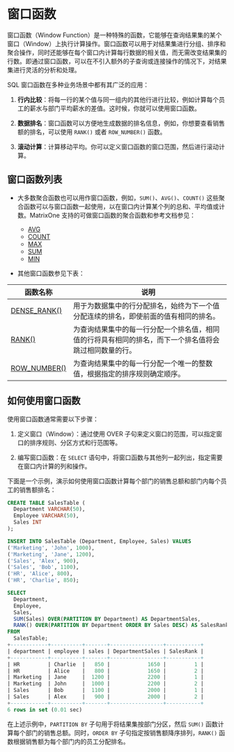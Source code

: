 # 窗口函数

窗口函数（Window Function）是一种特殊的函数，它能够在查询结果集的某个窗口（Window）上执行计算操作。窗口函数可以用于对结果集进行分组、排序和聚合操作，同时还能够在每个窗口内计算每行数据的相关值，而无需改变结果集的行数。即通过窗口函数，可以在不引入额外的子查询或连接操作的情况下，对结果集进行灵活的分析和处理。

SQL 窗口函数在多种业务场景中都有其广泛的应用：

1. **行内比较**：将每一行的某个值与同一组内的其他行进行比较，例如计算每个员工的薪水与部门平均薪水的差值。这时候，你就可以使用窗口函数。

2. **数据排名**：窗口函数可以方便地生成数据的排名信息，例如，你想要查看销售额的排名，可以使用 `RANK()` 或者 `ROW_NUMBER()` 函数。

3. **滚动计算**：计算移动平均。你可以定义窗口函数的窗口范围，然后进行滚动计算。

## 窗口函数列表

- 大多数聚合函数也可以用作窗口函数，例如，`SUM()`、`AVG()`、`COUNT()` 这些聚合函数可以与窗口函数一起使用，以在窗口内计算某个列的总和、平均值或计数。MatrixOne 支持的可做窗口函数的聚合函数和参考文档参见：

    * [AVG](../../../Reference/Functions-and-Operators/Aggregate-Functions/avg.md)
    * [COUNT](../../../Reference/Functions-and-Operators/Aggregate-Functions/count.md)
    * [MAX](../../../Reference/Functions-and-Operators/Aggregate-Functions/max.md)
    * [SUM](../../../Reference/Functions-and-Operators/Aggregate-Functions/sum.md)
    * [MIN](../../../Reference/Functions-and-Operators/Aggregate-Functions/min.md)

- 其他窗口函数参见下表：

|函数名称 | 说明|
|---|---|
|[DENSE_RANK()](../../../Reference/Functions-and-Operators/Window-Functions/dense_rank.md)|用于为数据集中的行分配排名，始终为下一个值分配连续的排名，即使前面的值有相同的排名。|
|[RANK()](../../../Reference/Functions-and-Operators/Window-Functions/rank.md)|为查询结果集中的每一行分配一个排名值，相同值的行将具有相同的排名，而下一个排名值将会跳过相同数量的行。|
|[ROW_NUMBER()](../../../Reference/Functions-and-Operators/Window-Functions/row_number.md)|为查询结果集中的每一行分配一个唯一的整数值，根据指定的排序规则确定顺序。|

## 如何使用窗口函数

使用窗口函数通常需要以下步骤：

1. 定义窗口（Window）：通过使用 OVER 子句来定义窗口的范围，可以指定窗口的排序规则、分区方式和行范围等。

2. 编写窗口函数：在 `SELECT` 语句中，将窗口函数与其他列一起列出，指定需要在窗口内计算的列和操作。

下面是一个示例，演示如何使用窗口函数计算每个部门的销售总额和部门内每个员工的销售额排名：

```sql
CREATE TABLE SalesTable (
  Department VARCHAR(50),
  Employee VARCHAR(50),
  Sales INT
);

INSERT INTO SalesTable (Department, Employee, Sales) VALUES
('Marketing', 'John', 1000),
('Marketing', 'Jane', 1200),
('Sales', 'Alex', 900),
('Sales', 'Bob', 1100),
('HR', 'Alice', 800),
('HR', 'Charlie', 850);

SELECT
  Department,
  Employee,
  Sales,
  SUM(Sales) OVER(PARTITION BY Department) AS DepartmentSales,
  RANK() OVER(PARTITION BY Department ORDER BY Sales DESC) AS SalesRank
FROM
  SalesTable;
+------------+----------+-------+-----------------+-----------+
| department | employee | sales | DepartmentSales | SalesRank |
+------------+----------+-------+-----------------+-----------+
| HR         | Charlie  |   850 |            1650 |         1 |
| HR         | Alice    |   800 |            1650 |         2 |
| Marketing  | Jane     |  1200 |            2200 |         1 |
| Marketing  | John     |  1000 |            2200 |         2 |
| Sales      | Bob      |  1100 |            2000 |         1 |
| Sales      | Alex     |   900 |            2000 |         2 |
+------------+----------+-------+-----------------+-----------+
6 rows in set (0.01 sec)
```

在上述示例中，`PARTITION BY` 子句用于将结果集按部门分区，然后 `SUM()` 函数计算每个部门的销售总额。同时，`ORDER BY` 子句指定按销售额降序排列，`RANK()` 函数根据销售额为每个部门内的员工分配排名。
